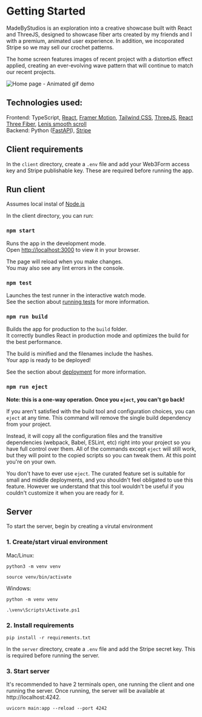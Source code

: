 # Getting Started

MadeByStudios is an exploration into a creative showcase built with React and ThreeJS, designed to showcase fiber arts created by my friends and I with a premium, animated user experience. In addition, we incoporated Stripe so we may sell our crochet patterns.

The home screen features images of recent project with a distortion effect applied, creating an ever-evolving wave pattern that will continue to match our recent projects.

![Home page - Animated gif demo](demo/HomeScreen.gif)

## Technologies used:
Frontend: TypeScript, [React](https://react.dev/), [Framer Motion](https://motion.dev/), [Tailwind CSS](https://tailwindcss.com/), [ThreeJS](https://threejs.org/), [React Three Fiber](https://r3f.docs.pmnd.rs/), [Lenis smooth scroll
](https://github.com/darkroomengineering/lenis)\
Backend: Python ([FastAPI](https://fastapi.tiangolo.com/)), [Stripe](https://docs.stripe.com/sdks/stripejs-react)

## Client requirements 

In the `client` directory, create a `.env` file and add your Web3Form access key and Stripe publishable key. These are required before running the app.

## Run client
Assumes local instal of [Node.js](https://nodejs.org/en)

In the client directory, you can run:
### `npm start`

Runs the app in the development mode.\
Open [http://localhost:3000](http://localhost:3000) to view it in your browser.

The page will reload when you make changes.\
You may also see any lint errors in the console.

### `npm test`

Launches the test runner in the interactive watch mode.\
See the section about [running tests](https://facebook.github.io/create-react-app/docs/running-tests) for more information.

### `npm run build`

Builds the app for production to the `build` folder.\
It correctly bundles React in production mode and optimizes the build for the best performance.

The build is minified and the filenames include the hashes.\
Your app is ready to be deployed!

See the section about [deployment](https://facebook.github.io/create-react-app/docs/deployment) for more information.

### `npm run eject`

**Note: this is a one-way operation. Once you `eject`, you can't go back!**

If you aren't satisfied with the build tool and configuration choices, you can `eject` at any time. This command will remove the single build dependency from your project.

Instead, it will copy all the configuration files and the transitive dependencies (webpack, Babel, ESLint, etc) right into your project so you have full control over them. All of the commands except `eject` will still work, but they will point to the copied scripts so you can tweak them. At this point you're on your own.

You don't have to ever use `eject`. The curated feature set is suitable for small and middle deployments, and you shouldn't feel obligated to use this feature. However we understand that this tool wouldn't be useful if you couldn't customize it when you are ready for it.

## Server

To start the server, begin by creating a virutal environment

### 1. Create/start virual environment
Mac/Linux:

`python3 -m venv venv`

`source venv/bin/activate`

Windows:

`python -m venv venv`

`.\venv\Scripts\Activate.ps1`

### 2. Install requirements
`pip install -r requirements.txt`

In the `server` directory, create a `.env` file and add the Stripe secret key. This is required before running the server.

### 3. Start server
It's recommended to have 2 terminals open, one running the client and one running the server.
Once running, the server will be available at http://localhost:4242.

`uvicorn main:app --reload --port 4242`
